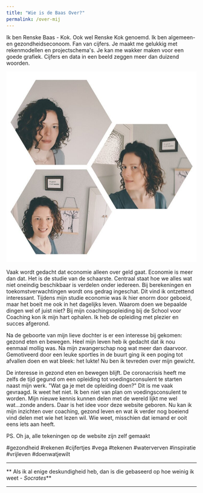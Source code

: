```yaml
---
title: "Wie is de Baas Over?"
permalink: /over-mij
---
```

Ik ben Renske Baas - Kok. Ook wel Renske Kok genoemd.
Ik ben algemeen- en gezondheidseconoom. Fan van cijfers. Je maakt me gelukkig met rekenmodellen en projectschema's. Je kan me wakker maken voor een goede grafiek. Cijfers en data in een beeld zeggen meer dan duizend woorden.

![foto Renske Baas](/uploads/mijnfoto.jpg)

Vaak wordt gedacht dat economie alleen over geld gaat. Economie is meer dan dat. Het is de studie van de schaarste. Centraal staat hoe we alles wat niet oneindig beschikbaar is verdelen onder iedereen. Bij berekeningen en toekomstverwachtingen wordt ons gedrag ingeschat. Dit vind ik ontzettend interessant. Tijdens mijn studie economie was ik hier enorm door geboeid, maar het boeit me ook in het dagelijks leven. Waarom doen we bepaalde dingen wel of juist niet? Bij mijn coachingsopleiding bij de School voor Coaching kon ik mijn hart ophalen. Ik heb de opleiding met plezier en succes afgerond. 

Na de geboorte van mijn lieve dochter is er een interesse bij gekomen: gezond eten en bewegen. Heel mijn leven heb ik gedacht dat ik nou eenmaal mollig was. Na mijn zwangerschap nog wat meer dan daarvoor. Gemotiveerd door een leuke sportles in de buurt ging ik een poging tot afvallen doen en wat bleek: het lukte! Nu ben ik tevreden over mijn gewicht. 

De interesse in gezond eten en bewegen blijft. De coronacrisis heeft me zelfs de tijd gegund om een opleiding tot voedingsconsulent te starten naast mijn werk. "Wat ga je met de opleiding doen?" Dit is me vaak gevraagd. Ik weet het niet. Ik ben niet van plan om voedingsconsulent te worden. Mijn nieuwe kennis kunnen delen met de wereld lijkt me wel wat...zonde anders. Daar is het idee voor deze website geboren. Nu kan ik mijn inzichten over coaching, gezond leven en wat ik verder nog boeiend vind delen met wie het lezen wil. Wie weet, misschien dat iemand er ooit eens iets aan heeft.


PS. Oh ja, alle tekeningen op de website zijn zelf gemaakt


#gezondheid #rekenen #cijfertjes #vega #tekenen #waterverven #inspiratie #vrijleven #doenwatjewilt 


___

** Als ik al enige deskundigheid heb, dan is die gebaseerd op hoe weinig ik weet - _Socrates_**

___
